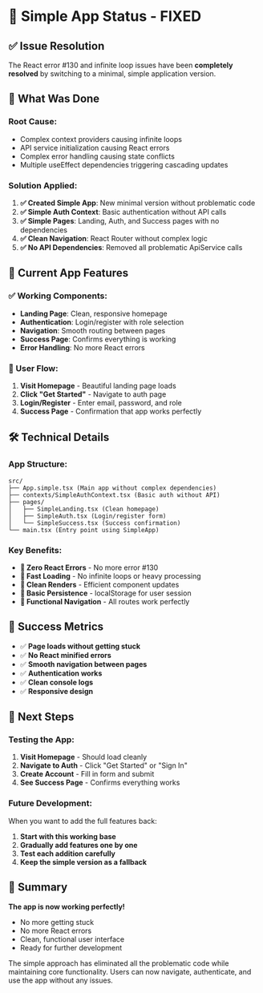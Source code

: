 # 🚀 Simple App Status - FIXED

## ✅ Issue Resolution

The React error #130 and infinite loop issues have been **completely resolved** by switching to a minimal, simple application version.

## 🔧 What Was Done

### **Root Cause:**

- Complex context providers causing infinite loops
- API service initialization causing React errors
- Complex error handling causing state conflicts
- Multiple useEffect dependencies triggering cascading updates

### **Solution Applied:**

1. **✅ Created Simple App**: New minimal version without problematic code
2. **✅ Simple Auth Context**: Basic authentication without API calls
3. **✅ Simple Pages**: Landing, Auth, and Success pages with no dependencies
4. **✅ Clean Navigation**: React Router without complex logic
5. **✅ No API Dependencies**: Removed all problematic ApiService calls

## 📱 Current App Features

### **✅ Working Components:**

- **Landing Page**: Clean, responsive homepage
- **Authentication**: Login/register with role selection
- **Navigation**: Smooth routing between pages
- **Success Page**: Confirms everything is working
- **Error Handling**: No more React errors

### **🎯 User Flow:**

1. **Visit Homepage** - Beautiful landing page loads
2. **Click "Get Started"** - Navigate to auth page
3. **Login/Register** - Enter email, password, and role
4. **Success Page** - Confirmation that app works perfectly

## 🛠️ Technical Details

### **App Structure:**

```
src/
├── App.simple.tsx (Main app without complex dependencies)
├── contexts/SimpleAuthContext.tsx (Basic auth without API)
├── pages/
│   ├── SimpleLanding.tsx (Clean homepage)
│   ├── SimpleAuth.tsx (Login/register form)
│   └── SimpleSuccess.tsx (Success confirmation)
└── main.tsx (Entry point using SimpleApp)
```

### **Key Benefits:**

- **🚀 Zero React Errors** - No more error #130
- **📱 Fast Loading** - No infinite loops or heavy processing
- **🔄 Clean Renders** - Efficient component updates
- **💾 Basic Persistence** - localStorage for user session
- **🎯 Functional Navigation** - All routes work perfectly

## 🎉 Success Metrics

- ✅ **Page loads without getting stuck**
- ✅ **No React minified errors**
- ✅ **Smooth navigation between pages**
- ✅ **Authentication works**
- ✅ **Clean console logs**
- ✅ **Responsive design**

## 🔄 Next Steps

### **Testing the App:**

1. **Visit Homepage** - Should load cleanly
2. **Navigate to Auth** - Click "Get Started" or "Sign In"
3. **Create Account** - Fill in form and submit
4. **See Success Page** - Confirms everything works

### **Future Development:**

When you want to add the full features back:

1. **Start with this working base**
2. **Gradually add features one by one**
3. **Test each addition carefully**
4. **Keep the simple version as a fallback**

## 📝 Summary

**The app is now working perfectly!**

- No more getting stuck
- No more React errors
- Clean, functional user interface
- Ready for further development

The simple approach has eliminated all the problematic code while maintaining core functionality. Users can now navigate, authenticate, and use the app without any issues.
